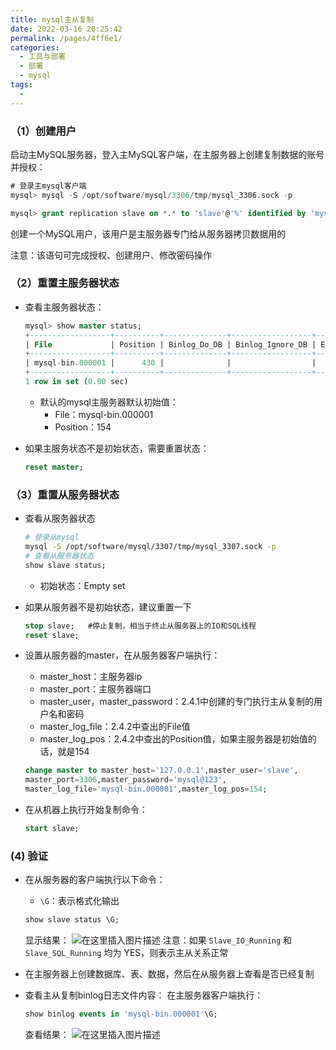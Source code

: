```yaml
---
title: mysql主从复制
date: 2022-03-16 20:25:42
permalink: /pages/4ff6e1/
categories:
  - 工具与部署
  - 部署
  - mysql
tags:
  - 
---
```

### （1）创建用户

启动主MySQL服务器，登入主MySQL客户端，在主服务器上创建复制数据的账号并授权：

```sql
# 登录主mysql客户端
mysql> mysql -S /opt/software/mysql/3306/tmp/mysql_3306.sock -p 

mysql> grant replication slave on *.* to 'slave'@'%' identified by 'mysql@123';
```

创建一个MySQL用户，该用户是主服务器专门给从服务器拷贝数据用的

注意：该语句可完成授权、创建用户、修改密码操作



### （2）重置主服务器状态

- 查看主服务器状态：

  ```sql
  mysql> show master status;
  +------------------+----------+--------------+------------------+-------------------+
  | File             | Position | Binlog_Do_DB | Binlog_Ignore_DB | Executed_Gtid_Set |
  +------------------+----------+--------------+------------------+-------------------+
  | mysql-bin.000001 |      430 |              |                  |                   |
  +------------------+----------+--------------+------------------+-------------------+
  1 row in set (0.00 sec)
  ```

  - 默认的mysql主服务器默认初始值：
    - File：mysql-bin.000001
    - Position：154

- 如果主服务状态不是初始状态，需要重置状态：

  ```sql
  reset master;
  ```

### （3）重置从服务器状态

- 查看从服务器状态

  ```sh
  # 登录从mysql
  mysql -S /opt/software/mysql/3307/tmp/mysql_3307.sock -p 
  # 查看从服务器状态
  show slave status;
  ```

  - 初始状态：Empty set

- 如果从服务器不是初始状态，建议重置一下

  ```sql
  stop slave; 	#停止复制，相当于终止从服务器上的IO和SQL线程
  reset slave;
  ```

- 设置从服务器的master，在从服务器客户端执行：

  - master_host：主服务器ip
  - master_port：主服务器端口
  - master_user，master_password：2.4.1中创建的专门执行主从复制的用户名和密码
  - master_log_file：2.4.2中查出的File值
  - master_log_pos：2.4.2中查出的Position值，如果主服务器是初始值的话，就是154

  ```sql
  change master to master_host='127.0.0.1',master_user='slave',
  master_port=3306,master_password='mysql@123',
  master_log_file='mysql-bin.000001',master_log_pos=154;
  ```

- 在从机器上执行开始复制命令：

  ```sql
  start slave;
  ```

### (4) 验证

- 在从服务器的客户端执行以下命令：

  - `\G`：表示格式化输出

  ```sql
  show slave status \G;
  ```

  显示结果： ![在这里插入图片描述](https://p3-juejin.byteimg.com/tos-cn-i-k3u1fbpfcp/34cfa316a00d470bbca48020fd7f9352~tplv-k3u1fbpfcp-zoom-in-crop-mark:1304:0:0:0.awebp) 注意：如果 `Slave_IO_Running` 和 `Slave_SQL_Running` 均为 YES，则表示主从关系正常

- 在主服务器上创建数据库、表、数据，然后在从服务器上查看是否已经复制

- 查看主从复制binlog日志文件内容： 在主服务器客户端执行：

  ```sql
  show binlog events in 'mysql-bin.000001'\G;
  ```

  查看结果： ![在这里插入图片描述](https://p3-juejin.byteimg.com/tos-cn-i-k3u1fbpfcp/4100e0d8129141c9b8ad4b5f88a628e9~tplv-k3u1fbpfcp-zoom-in-crop-mark:1304:0:0:0.awebp)